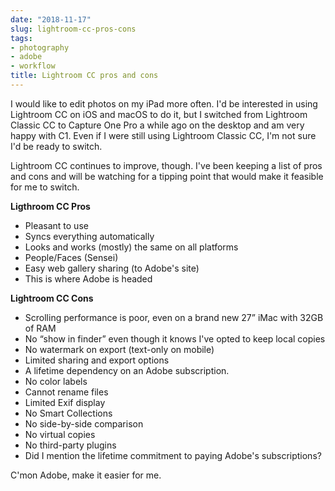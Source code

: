 ```yaml
---
date: "2018-11-17"
slug: lightroom-cc-pros-cons
tags:
- photography
- adobe
- workflow
title: Lightroom CC pros and cons
---
```


I would like to edit photos on my iPad more often. I'd be interested in using Lightroom CC on iOS and macOS to do it, but I switched from Lightroom Classic CC to Capture One Pro a while ago on the desktop and am very happy with C1. Even if I were still using Lightroom Classic CC, I'm not sure I'd be ready to switch.

Lightroom CC continues to improve, though. I've been keeping a list of pros and cons and will be watching for a tipping point that would make it feasible for me  to switch.

**Ligthroom CC Pros**
- Pleasant to use
- Syncs everything automatically
- Looks and works (mostly) the same on all platforms
- People/Faces (Sensei)
- Easy web gallery sharing (to Adobe's site)
- This is where Adobe is headed

**Lightroom CC Cons**
- Scrolling performance is poor, even on a brand new 27” iMac with 32GB of RAM
- No “show in finder” even though it knows I've opted to keep local copies
- No watermark on export (text-only on mobile)
- Limited sharing and export options
- A lifetime dependency on an Adobe subscription.
- No color labels
- Cannot rename files
- Limited Exif display
- No Smart Collections
- No side-by-side comparison
- No virtual copies
- No third-party plugins
- Did I mention the lifetime commitment to paying Adobe's subscriptions?

C'mon Adobe, make it easier for me.
